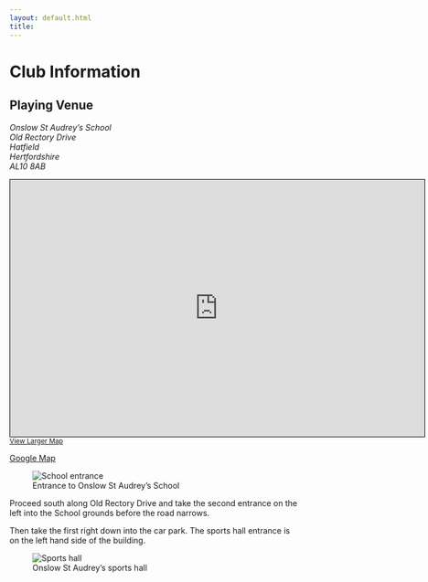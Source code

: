 ```yaml
---
layout: default.html
title:
---
```


# Club Information

## Playing Venue

<address>
Onslow St Audrey’s School<br>
Old Rectory Drive<br>
Hatfield<br>
Hertfordshire<br>
AL10 8AB<br>
</address>

</p>

<iframe width="725" height="450" src="https://www.openstreetmap.org/export/embed.html?bbox=-0.22825598716735843%2C51.75768025758381%2C-0.21560668945312503%2C51.76240842197431&amp;layer=mapnik&amp;marker=51.760044401668644%2C-0.2219313383102417" style="border: 1px solid black"></iframe><br/><small><a href="https://www.openstreetmap.org/?mlat=51.760044&amp;mlon=-0.221931#map=17/51.760044/-0.221931">View Larger Map</a></small>

[Google Map](https://maps.app.goo.gl/FfX6GokVxMnmwX8w9)

<figure>
	<img alt="School entrance" src="/assets/images/onslow-entrance.png" />
	<figcaption>Entrance to Onslow St Audrey’s School</figcaption>
</figure>

Proceed south along Old Rectory Drive and take the second entrance on the left into the School grounds before the road narrows.

Then take the first right down into the car park. The sports hall entrance is on the left hand side of the building.

<figure>
	<img alt="Sports hall" src="/assets/images/onslow-sports-hall.png" />
	<figcaption>Onslow St Audrey’s sports hall</figcaption>
</figure>
